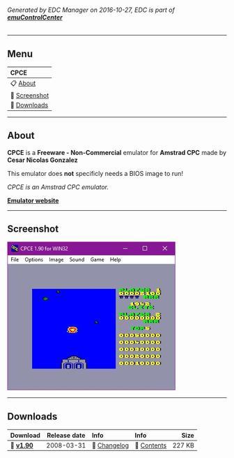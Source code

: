 ###### Generated by EDC Manager on 2016-10-27, EDC is part of [**emuControlCenter**](https://github.com/PhoenixInteractiveNL/emuControlCenter/wiki)
***
## Menu
| **CPCE** |
|:---------|
| :clipboard: [About](#about) |
| :sunrise: [Screenshot](#screenshot) |
| :floppy_disk: [Downloads](#downloads) |
***
## About
**CPCE** is a **Freeware - Non-Commercial** emulator for **Amstrad CPC** made by **Cesar Nicolas Gonzalez**

This emulator does **not** specificly needs a BIOS image to run!

_CPCE is an Amstrad CPC emulator._

[**Emulator website**](http://cpce.emuunlim.com/)
***
## Screenshot
![](https://raw.githubusercontent.com/PhoenixInteractiveNL/edc-masterhook/master/downloadhooks/cpce/cpce_screen.jpg)
***
## Downloads
| Download | Release date  | Info       | Info       | Size       |
|:---------|:-------------:|:-----------|:-----------|-----------:|
| :floppy_disk: [**v1.90**](https://github.com/PhoenixInteractiveNL/edc-repo0002/raw/master/cpce/1.90.7z) | 2008-03-31 | :page_facing_up: [Changelog](https://github.com/PhoenixInteractiveNL/edc-repo0002/blob/master/cpce/1.90_changelog.txt) | :mag_right: [Contents](https://github.com/PhoenixInteractiveNL/edc-repo0002/blob/master/cpce/1.90_contents.txt) | 227 KB |
